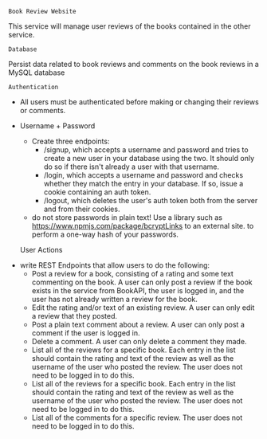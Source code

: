    Book Review Website
This service will manage user reviews of the books contained in the other service.

    Database
Persist data related to book reviews and comments on the book reviews in a MySQL database

    Authentication
- All users must be authenticated before making or changing their reviews or comments. 
* Username + Password
    - Create three endpoints:
        - /signup, which accepts a username and password and tries to create a new user in your database using the two. It should only do so if there isn't already a user with that username.
        - /login, which accepts a username and password and checks whether they match the entry in your database. If so, issue a cookie containing an auth token.
        - /logout, which deletes the user's auth token both from the server and from their cookies.
    - do not store passwords in plain text! Use a library such as https://www.npmjs.com/package/bcryptLinks to an external site. to perform a one-way hash of your passwords.


    User Actions
- write REST Endpoints that allow users to do the following:
    - Post a review for a book, consisting of a rating and some text commenting on the book. A user can only post a review if the book exists in the service from BookAPI, the user is logged in, and the user has not already written a review for the book.
    - Edit the rating and/or text of an existing review. A user can only edit a review that they posted.
    - Post a plain text comment about a review. A user can only post a comment if the user is logged in.
    - Delete a comment. A user can only delete a comment they made.
    - List all of the reviews for a specific book. Each entry in the list should contain the rating and text of the review as well as the username of the user who posted the review. The user does not need to be logged in to do this.
    - List all of the reviews for a specific book. Each entry in the list should contain the rating and text of the review as well as the username of the user who posted the review. The user does not need to be logged in to do this.
    - List all of the comments for a specific review. The user does not need to be logged in to do this.
